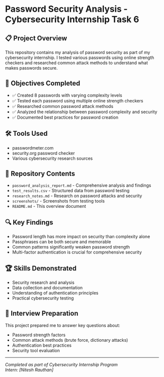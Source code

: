 # Password Security Analysis - Cybersecurity Internship Task 6

## 📋 Project Overview
This repository contains my analysis of password security as part of my cybersecurity internship. I tested various passwords using online strength checkers and researched common attack methods to understand what makes passwords secure.

## 🎯 Objectives Completed
- ✅ Created 8 passwords with varying complexity levels
- ✅ Tested each password using multiple online strength checkers
- ✅ Researched common password attack methods
- ✅ Analyzed the relationship between password complexity and security
- ✅ Documented best practices for password creation

## 🛠️ Tools Used
- passwordmeter.com
- security.org password checker
- Various cybersecurity research sources

## 📁 Repository Contents
- `password_analysis_report.md` - Comprehensive analysis and findings
- `test_results.csv` - Structured data from password testing
- `research_notes.md` - Research on password attacks and security
- `screenshots/` - Screenshots from testing tools
- `README.md` - This overview document

## 🔍 Key Findings
- Password length has more impact on security than complexity alone
- Passphrases can be both secure and memorable
- Common patterns significantly weaken password strength
- Multi-factor authentication is crucial for comprehensive security

## 🏆 Skills Demonstrated
- Security research and analysis
- Data collection and documentation
- Understanding of authentication principles
- Practical cybersecurity testing

## 📝 Interview Preparation
This project prepared me to answer key questions about:
- Password strength factors
- Common attack methods (brute force, dictionary attacks)
- Authentication best practices
- Security tool evaluation

---
*Completed as part of Cybersecurity Internship Program*  
*Intern: [Nitesh Rauthan]*
